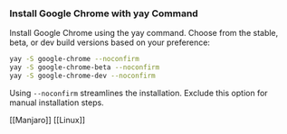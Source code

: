 ### Install Google Chrome with yay Command

Install Google Chrome using the yay command. Choose from the stable, beta, or dev build versions based on your preference:

```bash
yay -S google-chrome --noconfirm
yay -S google-chrome-beta --noconfirm
yay -S google-chrome-dev --noconfirm
```

Using `--noconfirm` streamlines the installation. Exclude this option for manual installation steps.

[[Manjaro]]
[[Linux]]
